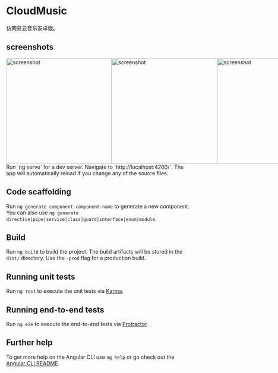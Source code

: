 # CloudMusic

仿网易云音乐安卓版。

## screenshots
<div style="display:flex;">
 <img src="https://github.com/snhwv/myCloudMusic-app/raw/master/screenshot/20180306215157.png" width = "284" alt="screenshot"/>
 <img src="https://github.com/snhwv/myCloudMusic-app/raw/master/screenshot/20180306215244.png" width = "284" alt="screenshot"/>
 <img src="https://github.com/snhwv/myCloudMusic-app/raw/master/screenshot/20180306215400.png" width = "284" alt="screenshot"/>
 <img src="https://github.com/snhwv/myCloudMusic-app/raw/master/screenshot/20180306215559.png" width = "284" alt="screenshot"/>
 <img src="https://github.com/snhwv/myCloudMusic-app/raw/master/screenshot/20180306215635.png" width = "284" alt="screenshot"/>
 <img src="https://github.com/snhwv/myCloudMusic-app/raw/master/screenshot/20180306215746.png" width = "284" alt="screenshot"/>
 <img src="https://github.com/snhwv/myCloudMusic-app/raw/master/screenshot/20180306215808.png" width = "284" alt="screenshot"/>
 <img src="https://github.com/snhwv/myCloudMusic-app/raw/master/screenshot/20180306215851.png" width = "284" alt="screenshot"/>
</div>
Run `ng serve` for a dev server. Navigate to `http://localhost:4200/`. The app will automatically reload if you change any of the source files.

## Code scaffolding

Run `ng generate component component-name` to generate a new component. You can also use `ng generate directive|pipe|service|class|guard|interface|enum|module`.

## Build

Run `ng build` to build the project. The build artifacts will be stored in the `dist/` directory. Use the `-prod` flag for a production build.

## Running unit tests

Run `ng test` to execute the unit tests via [Karma](https://karma-runner.github.io).

## Running end-to-end tests

Run `ng e2e` to execute the end-to-end tests via [Protractor](http://www.protractortest.org/).

## Further help

To get more help on the Angular CLI use `ng help` or go check out the [Angular CLI README](https://github.com/angular/angular-cli/blob/master/README.md).
